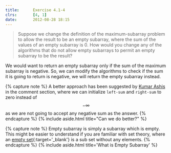 ```yaml
---
title:      Exercise 4.1-4
clrs:       [4, 1]
date:       2012-08-28 18:15
---
```


> Suppose we change the definition of the maximum-subarray problem to allow the result to be an empty subarray, where the sum of the values of an empty subarray is 0. How would you change any of the algorithms that do not allow empty subarrays to permit an empty subarray to be the result?

We would want to return an empty subarray only if the sum of the maximum subarray is negative. So, we can modify the algorithms to check if the sum it is going to return is negative, we will return the empty subarray instead.

{% capture note %}
A better approach has been suggested by [Kumar Ashis](https://disq.us/p/18apo2w) in the comment section, where we can initialize `left-sum` and `right-sum` to zero instead of $$-\infty$$ as we are not going to accept any negative sum as the answer.
{% endcapture %}
{% include aside.html title="Can we do better?" %}

{% capture note %}
Empty subarray is simply a subarray which is empty. This might be easier to understand if you are familiar with set theory, where an [empty set](https://en.wikipedia.org/wiki/Empty_set){:target='_blank'} is a sub set without any elements.
{% endcapture %}
{% include aside.html title='What is Empty Subarray' %}
